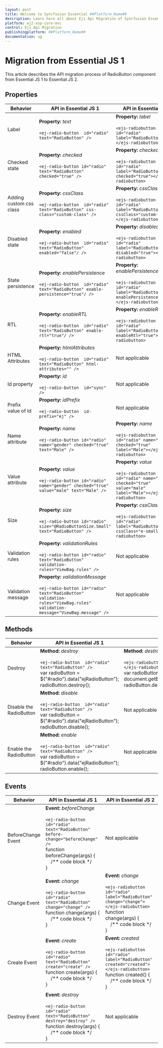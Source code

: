 ```yaml
---
layout: post
title: Welcome to Syncfusion Essential ##Platform_Name##
description: Learn here all about Ej1 Api Migration of Syncfusion Essential ##Platform_Name## widgets based on HTML5 and jQuery.
platform: ej2-asp-core-mvc
control: Ej1 Api Migration
publishingplatform: ##Platform_Name##
documentation: ug
---
```



# Migration from Essential JS 1

This article describes the API migration process of RadioButton component from Essential JS 1 to Essential JS 2.

## Properties

| Behavior | API in Essential JS 1 | API in Essential JS 2 |
| --- | --- | --- |
| Label | **Property:** *text* <br/><br/> `<ej-radio-button  id="radio" text="RadioButton" />` | **Property:** *label* <br/><br/> `<ejs-radiobutton id="radio" label="RadioButton"></ejs-radiobutton>` |
| Checked state | **Property:** *checked* <br/><br/> `<ej-radio-button id="radio" text="RadioButton" checked="true" />` | **Property:** *checked* <br/><br/> `<ejs-radiobutton id="radio" label="RadioButton" checked="true"></ejs-radiobutton>` |
| Adding custom css class | **Property:** *cssClass* <br/><br/> `<ej-radio-button  id="radio" text="RadioButton" css-class="custom-class" />` | **Property:** *cssClass* <br/><br/> `<ejs-radiobutton id="radio" label="RadioButton" cssClass="custom-class"></ejs-radiobutton>` |
| Disabled state | **Property:** *enabled* <br/><br/> `<ej-radio-button  id="radio" text="RadioButton" enabled="false"/ />` | **Property:** *disabled* <br/><br/> `<ejs-radiobutton id="radio" label="RadioButton" disabled="true"></ejs-radiobutton>` |
| State persistence | **Property:** *enablePersistence* <br/><br/> `<ej-radio-button  id="radio" text="RadioButton" enable-persistence="true"/ />` | **Property:** *enablePersistence* <br/><br/> `<ejs-radiobutton id="radio" label="RadioButton" enablePersistence="true"></ejs-radiobutton>` |
| RTL | **Property:** *enableRTL* <br/><br/> `<ej-radio-button  id="radio" text="RadioButton" enable-rtl="true"/ />` | **Property:** *enableRtl* <br/><br/> `<ejs-radiobutton id="radio" label="RadioButton" enableRtl="true"></ejs-radiobutton>` |
| HTML Attributes | **Property:** *htmlAttributes* <br/><br/> `<ej-radio-button  id="radio" text="RadioButton" html-attributes="" />` | Not applicable |
| Id property | **Property:** *id* <br/><br/>`<ej-radio-button  id="sync" />` | Not applicable |
| Prefix value of Id | **Property:** *idPrefix* <br/><br/> `<ej-radio-button  id-prefix="ej" />` | Not applicable |
| Name attribute | **Property:** *name* <br/><br/> `<ej-radio-button id="radio"  name="gender" checked="true" text="Male" />` | **Property:** *name* <br/><br/> `<ejs-radiobutton id="radio" name="gender" checked="true" label="Male"></ejs-radiobutton>` |
| Value attribute | **Property:** *value* <br/><br/> `<ej-radio-button id="radio"  name="gender" checked="true"  value="male" text="Male" />` | **Property:** *value* <br/><br/> `<ejs-radiobutton id="radio" name="gender" checked="true"  value="male" label="Male"></ejs-radiobutton>` |
| Size | **Property:** *size* <br/><br/> `<ej-radio-button id="radio" size="@RadioButtonSize.Small" text="RadioButton" />` | **Property:** *cssClass* <br/><br/> `<ejs-radiobutton id="radio" label="RadioButton" cssClass="e-small"></ejs-radiobutton>` |
| Validation rules | **Property:** *validationRules* <br/><br/> `<ej-radio-button id="radio" text="RadioButton" validation-rules="ViewBag.rules" />` | Not applicable |
| Validation message | **Property:** *validationMessage* <br/><br/> `<ej-radio-button id="radio" text="RadioButton" validation-rules="ViewBag.rules" validation-message="ViewBag.message" />` | Not applicable |

## Methods

| Behavior | API in Essential JS 1 | API in Essential JS 2 |
| --- | --- | --- |
| Destroy | **Method:** *destroy* <br/><br/> `<ej-radio-button  id="radio" text="RadioButton" />` <br/> var radioButton = $("#radio").data("ejRadioButton");<br/>radioButton.destroy(); | **Method:** *destroy* <br/><br/> `<ejs-radiobutton id="radio" label="RadioButton"></ejs-radiobutton>` <br/> var radioButton = document.getElementById('radio').ej2_instances[0]; <br/>radioButton.destroy(); |
| Disable the RadioButton | **Method:** *disable* <br/><br/> `<ej-radio-button  id="radio" text="RadioButton" />` <br/> var radioButton = $("#radio").data("ejRadioButton");<br/>radioButton.disable(); | Not applicable |
| Enable the RadioButton | **Method:** *enable* <br/><br/> `<ej-radio-button  id="radio" text="RadioButton" />` <br/> var radioButton = $("#radio").data("ejRadioButton");<br/>radioButton.enable(); | Not applicable |

## Events

| Behavior | API in Essential JS 1 | API in Essential JS 2 |
| --- | --- | --- |
| BeforeChange Event | **Event:** *beforeChange* <br/><br/> `<ej-radio-button  id="radio" text="RadioButton" before-change="beforeChange" />` <br/>function beforeChange(args) {<br/> &nbsp;&nbsp;&nbsp;&nbsp;/** code block */ <br/>} | Not applicable |
| Change Event | **Event:** *change* <br/><br/> `<ej-radio-button  id="radio" text="RadioButton" change="change" />` <br/>function change(args) {<br/> &nbsp;&nbsp;&nbsp;&nbsp;/** code block */ <br/>} | **Event:** *change* <br/><br/> `<ejs-radiobutton id="radio" label="RadioButton" change="change"></ejs-radiobutton>` <br/>function change(args) {<br/> &nbsp;&nbsp;&nbsp;&nbsp;/** code block */ <br/>} |
| Create Event | **Event:** *create* <br/><br/> `<ej-radio-button  id="radio" text="RadioButton" create="create" />` <br/>function create(args) {<br/> &nbsp;&nbsp;&nbsp;&nbsp;/** code block */ <br/>} | **Event:** *created* <br/><br/> `<ejs-radiobutton id="radio" label="RadioButton" created="created"></ejs-radiobutton>` <br/> function created() {<br/> &nbsp;&nbsp;&nbsp;&nbsp;/** code block */ <br/>} |
| Destroy Event | **Event:** *destroy* <br/><br/> `<ej-radio-button  id="radio" text="RadioButton" destroy="destroy" />` <br/> function destroy(args) {<br/> &nbsp;&nbsp;&nbsp;&nbsp;/** code block */ <br/>} | Not applicable |
